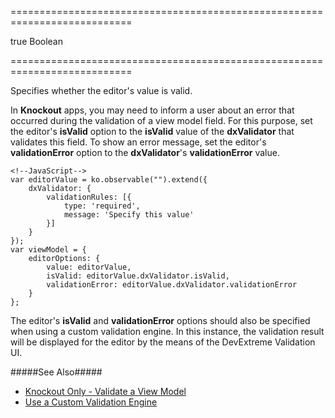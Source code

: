 <!--**
/*-------------------------------------------
    Auto-generated file. Do not modify.
-------------------------------------------

**-->
===========================================================================
<!--default-->true<!--/default-->
<!--type-->Boolean<!--/type-->
===========================================================================

<!--shortDescription-->
Specifies whether the editor's value is valid.
<!--/shortDescription-->

<!--fullDescription-->
In **Knockout** apps, you may need to inform a user about an error that occurred during the validation of a view model field. For this purpose, set the editor's **isValid** option to the **isValid** value of the **dxValidator** that validates this field. To show an error message, set the editor's **validationError** option to the **dxValidator**'s **validationError** value.

    <!--JavaScript-->
    var editorValue = ko.observable("").extend({
        dxValidator: {
            validationRules: [{
                type: 'required',
                message: 'Specify this value'
            }]
        }
    });
    var viewModel = {
        editorOptions: {
            value: editorValue,
            isValid: editorValue.dxValidator.isValid,
            validationError: editorValue.dxValidator.validationError
        }
    };
    
The editor's **isValid** and **validationError** options should also be specified when using a custom validation engine. In this instance, the validation result will be displayed for the editor by the means of the DevExtreme Validation UI. 

#####See Also#####
- [Knockout Only - Validate a View Model](/Documentation/Guide/Widgets/Common/UI_Widgets/Data_Validation/#Knockout_Only_-_Validate_a_View_Model)
- [Use a Custom Validation Engine](/Documentation/Guide/Widgets/Common/UI_Widgets/Data_Validation/#Use_a_Custom_Validation_Engine)


<!--/fullDescription-->